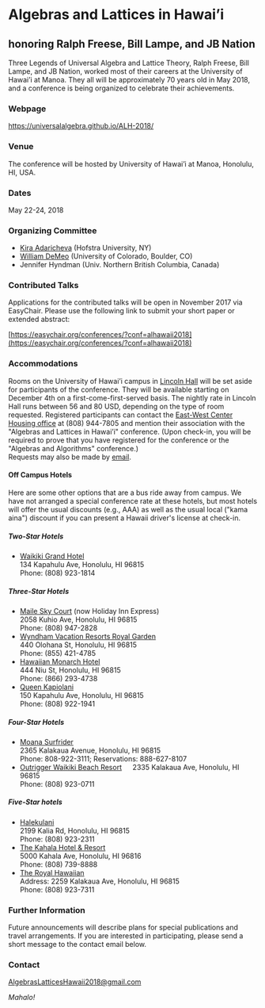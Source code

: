 # Algebras and Lattices in Hawai’i
## honoring Ralph Freese, Bill Lampe, and JB Nation

Three Legends of Universal Algebra and Lattice Theory, Ralph Freese, Bill Lampe, and JB Nation, worked most of their careers at the University of Hawai’i at Manoa. They all will be approximately 70 years old in May 2018, and a conference is being organized to celebrate their achievements.
 
### Webpage

https://universalalgebra.github.io/ALH-2018/

### Venue
The conference will be hosted by University of Hawai’i at Manoa, Honolulu, HI, USA.
 
### Dates  
May 22-24, 2018
 
### Organizing Committee
+ [Kira Adaricheva](mailto:Kira.Adaricheva@hofstra.edu) (Hofstra University, NY)  
+ [William DeMeo](mailto:williamdemeo@gmail.com) (University of Colorado, Boulder, CO)   
+ Jennifer Hyndman (Univ. Northern British Columbia, Canada)
 
### Contributed Talks 
Applications for the contributed talks will be open in November 2017 via EasyChair.  Please use the following link to submit your short paper or extended abstract:

[https://easychair.org/conferences/?conf=alhawaii2018](https://easychair.org/conferences/?conf=alhawaii2018)
 

### Accommodations

Rooms on the University of Hawai’i campus in [Lincoln Hall](https://www.eastwestcenter.org/about-ewc/housing/housing-facilities/lincoln-hall) will be set aside for participants of the conference.
They will be available starting on December 4th on a first-come-first-served basis.  The nightly rate in Lincoln Hall runs between 56 and 80 USD, depending on the type of room requested.
Registered participants can contact the
[East-West Center Housing office](https://www.eastwestcenter.org/about-ewc/housing/conference-housing)
at (808) 944-7805 and mention their association with the "Algebras and Lattices in Hawai’i" conference.
(Upon check-in, you will be required to prove that you have registered for the conference or the "Algebras and Algorithms" conference.)  
Requests may also be made by [email](mailto:housing@eastwestcenter.org).

#### Off Campus Hotels
Here are some other options that are a bus ride away from campus.
We have not arranged a special conference rate at these hotels, but
most hotels will offer the usual discounts (e.g., AAA) as well as 
the usual local ("kama aina") discount if you can present a Hawaii 
driver's license at check-in.

##### Two-Star Hotels
+ [Waikiki Grand Hotel](https://www.castleresorts.com/oahu/waikiki-grand-hotel/)  
  134 Kapahulu Ave, Honolulu, HI 96815  
  Phone: (808) 923-1814

##### Three-Star Hotels
+ [Maile Sky Court](http://www.mailesky.com/) (now Holiday Inn Express)  
  2058 Kuhio Ave, Honolulu, HI 96815  
  Phone: (808) 947-2828  
+ [Wyndham Vacation Resorts Royal Garden](http://www.vacationhawaii.com/wyndham-vacation-resorts-royal-garden)  
  440 Olohana St, Honolulu, HI 96815  
  Phone: (855) 421-4785  
+ [Hawaiian Monarch Hotel](http://www.hawaiianmonarchhotels.com/#/ms-1/1)  
  444 Niu St, Honolulu, HI 96815  
  Phone: (866) 293-4738  
+ [Queen Kapiolani](http://www.queenkapiolani.com/)   
  150 Kapahulu Ave, Honolulu, HI 96815  
  Phone: (808) 922-1941

##### Four-Star Hotels
+ [Moana Surfrider](http://www.moana-surfrider.com/)  
  2365 Kalakaua Avenue, Honolulu, HI 96815  
  Phone: 808-922-3111; Reservations: 888-627-8107  
+ [Outrigger Waikiki Beach Resort](http://www.outriggerwaikikihotel.com/#gref)   
  2335 Kalakaua Ave, Honolulu, HI 96815  
  Phone: (808) 923-0711

##### Five-Star hotels
+ [Halekulani](https://www.halekulani.com/)  
  2199 Kalia Rd, Honolulu, HI 96815  
  Phone: (808) 923-2311  
+ [The Kahala Hotel & Resort](https://www.kahalaresort.com/)    
  5000 Kahala Ave, Honolulu, HI 96816  
  Phone: (808) 739-8888  
+ [The Royal Hawaiian](https://www.royal-hawaiian.com/)  
  Address: 2259 Kalakaua Ave, Honolulu, HI 96815  
  Phone: (808) 923-7311  
  
### Further Information
Future announcements will describe plans for special publications and travel arrangements. If you are interested in participating, please send a short message to the contact email below.
 
### Contact
[AlgebrasLatticesHawaii2018@gmail.com](mailto:AlgebrasLatticesHawaii2018@gmail.com)
 
*Mahalo!*
